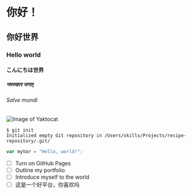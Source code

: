 # 你好！
## 你好世界
### Hello world
#### こんにちは世界
##### नमस्कार जगत्
###### Salve mundi
![Image of Yaktocat](https://octodex.github.com/images/yaktocat.png)
```
$ git init
Initialized empty Git repository in /Users/skills/Projects/recipe-repository/.git/
```
``` javascript
var myVar = "Hello, world!";
```
- [ ] Turn on GitHub Pages
- [ ] Outline my portfolio
- [ ] Introduce myself to the world
- [ ] 这是一个好平台，你喜欢吗
